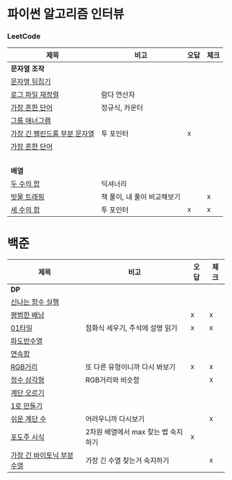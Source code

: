 # 파이썬 알고리즘 인터뷰

### LeetCode
| 제목        | 비고       |오답|체크|
|-----------|----------|---|---|
| **문자열 조작**||||
| [문자열 뒤집기](./문자열_조작/344-Reverse_String.py)   |          |   |   |
| [로그 파일 재정렬](./문자열_조작/937-Reorder_Data_in_Log_Files.py) | 람다 연산자   |   |   |
| [가장 흔한 단어](./문자열_조작/819-Most_Common_Word.py)  | 정규식, 카운터 |   |   |
| [그룹 애너그램](./문자열_조작/49-Group-Anagrams.py)  | |   |   |
| [가장 긴 팰린드롬 부분 문자열](./문자열_조작/5-Longest-Palindromic-Substring.py)  | 투 포인터 | x |   |
| [가장 흔한 단어](./문자열_조작/819-Most_Common_Word.py)  |  |   |   |
| <br> | | | |
| **배열** ||||
| [두 수의 합](./배열/1-Two-Sum.py)  | 딕셔너리 |   |   |
| [빗물 트래핑](./배열/42-Trapping-Rain-Water.py)  | 책 풀이, 내 풀이 비교해보기 |   | x |
| [세 수의 합](./배열/15-3Sum.py)  | 투 포인터 | x | x |


# 백준
| 제목                                           | 비고                     | 오답 | 체크 |
|----------------------------------------------|------------------------|----|---|
| **DP**                                       |                        |    |   |
| [신나는 함수 실행](./BOJ/9184-신나는함수실행.py)           |                        |    |   |
| [평범한 배낭](./BOJ/12865-평범한배낭.py)               |                        | x  | x |
| [01타일](./BOJ/1904-01타일.py)                   | 점화식 세우기, 주석에 설명 읽기     | x  | x |
| [파도반수열](./BOJ/9461-파도반수열.py)                 |                        |    |   |
| [연속합](./BOJ/1912-연속합.py)                     |                        |    |   |
| [RGB거리](./BOJ/1149-RGB거리.py)                 | 또 다른 유형이니까 다시 봐보기      | x  | x |
| [정수 삼각형](./BOJ/1932-정수삼각형.py)                | RGB거리와 비슷함             |    | x |
| [계단 오르기](./BOJ/2579-계단오르기.py)                |                        |    |   |
| [1로 만들기](./BOJ/1463-1로만들기.py)                |                        |    |   |
| [쉬운 계단 수](./BOJ/10844-쉬운계단수.py)              | 어려우니까 다시보기             |    | x |
| [포도주 시식](./BOJ/2156-포도주시식.py)                | 2차원 배열에서 max 찾는 법 숙지하기 | x  |   |
| [가장 긴 바이토닉 부분수열](./BOJ/11054-가장긴바이토닉부분수열.py) | 가장 긴 수열 찾는거 숙지하기       |    | x |